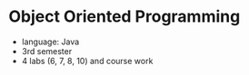 # Object Oriented Programming
- language: Java 
- 3rd semester
- 4 labs (6, 7, 8, 10) and course work

